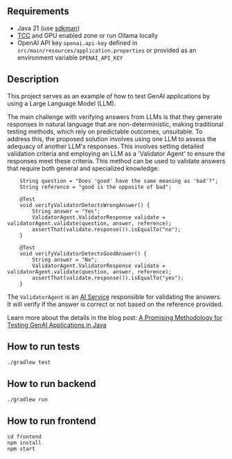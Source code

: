 ## Requirements
- Java 21 (use [sdkman](https://sdkman.io/))
- [TCC](https://testcontainers.com/desktop/) and GPU enabled zone or run Ollama locally
- OpenAI API key `openai.api-key` defined in `src/main/resources/application.properties` or provided as an environment variable `OPENAI_API_KEY`

## Description
This project serves as an example of how to test GenAI applications by using a Large Language Model (LLM).

The main challenge with verifying answers from LLMs is that they generate responses in natural language that are non-deterministic, making traditional testing methods, which rely on predictable outcomes, unsuitable. 
To address this, the proposed solution involves using one LLM to assess the adequacy of another LLM's responses. This involves setting detailed validation criteria and employing an LLM as a 'Validator Agent' to ensure the responses meet these criteria. This method can be used to validate answers that require both general and specialized knowledge:

```
    String question = "Does 'good' have the same meaning as 'bad'?";
    String reference = "good is the opposite of bad";

    @Test
    void verifyValidatorDetectsWrongAnswer() {
        String answer = "Yes";
        ValidatorAgent.ValidatorResponse validate = validatorAgent.validate(question, answer, reference);
        assertThat(validate.response()).isEqualTo("no");
    }

    @Test
    void verifyValidatorDetectsGoodAnswer() {
        String answer = "No";
        ValidatorAgent.ValidatorResponse validate = validatorAgent.validate(question, answer, reference);
        assertThat(validate.response()).isEqualTo("yes");
    }
```
The `ValidatorAgent` is an [AI Service](https://docs.langchain4j.dev/tutorials/ai-services/) responsible for validating the answers. It will verify if the answer is correct or not based on the reference provided.

Learn more about the details in the blog post: [A Promising Methodology for Testing GenAI Applications in Java](https://www.docker.com/blog/testing-genai-applications-in-java/)

## How to run tests
```shell
./gradlew test
```

## How to run backend
```shell
./gradlew run
```

## How to run frontend
```shell
cd frontend
npm install
npm start
```